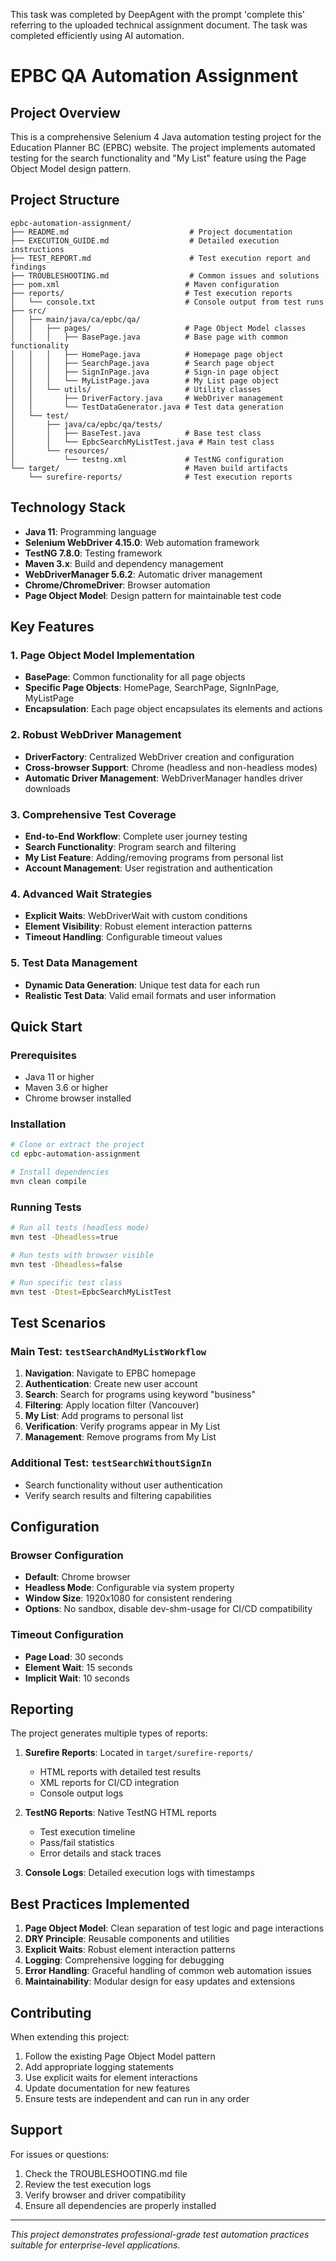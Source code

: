 This task was completed by DeepAgent with the prompt 'complete this' referring to the uploaded technical assignment document. The task was completed efficiently using AI automation.

# EPBC QA Automation Assignment

## Project Overview

This is a comprehensive Selenium 4 Java automation testing project for the Education Planner BC (EPBC) website. The project implements automated testing for the search functionality and "My List" feature using the Page Object Model design pattern.

## Project Structure

```
epbc-automation-assignment/
├── README.md                           # Project documentation
├── EXECUTION_GUIDE.md                  # Detailed execution instructions
├── TEST_REPORT.md                      # Test execution report and findings
├── TROUBLESHOOTING.md                  # Common issues and solutions
├── pom.xml                            # Maven configuration
├── reports/                           # Test execution reports
│   └── console.txt                    # Console output from test runs
├── src/
│   ├── main/java/ca/epbc/qa/
│   │   ├── pages/                     # Page Object Model classes
│   │   │   ├── BasePage.java          # Base page with common functionality
│   │   │   ├── HomePage.java          # Homepage page object
│   │   │   ├── SearchPage.java        # Search page object
│   │   │   ├── SignInPage.java        # Sign-in page object
│   │   │   └── MyListPage.java        # My List page object
│   │   └── utils/                     # Utility classes
│   │       ├── DriverFactory.java     # WebDriver management
│   │       └── TestDataGenerator.java # Test data generation
│   └── test/
│       ├── java/ca/epbc/qa/tests/
│       │   ├── BaseTest.java          # Base test class
│       │   └── EpbcSearchMyListTest.java # Main test class
│       └── resources/
│           └── testng.xml             # TestNG configuration
└── target/                            # Maven build artifacts
    └── surefire-reports/              # Test execution reports
```

## Technology Stack

- **Java 11**: Programming language
- **Selenium WebDriver 4.15.0**: Web automation framework
- **TestNG 7.8.0**: Testing framework
- **Maven 3.x**: Build and dependency management
- **WebDriverManager 5.6.2**: Automatic driver management
- **Chrome/ChromeDriver**: Browser automation
- **Page Object Model**: Design pattern for maintainable test code

## Key Features

### 1. Page Object Model Implementation
- **BasePage**: Common functionality for all page objects
- **Specific Page Objects**: HomePage, SearchPage, SignInPage, MyListPage
- **Encapsulation**: Each page object encapsulates its elements and actions

### 2. Robust WebDriver Management
- **DriverFactory**: Centralized WebDriver creation and configuration
- **Cross-browser Support**: Chrome (headless and non-headless modes)
- **Automatic Driver Management**: WebDriverManager handles driver downloads

### 3. Comprehensive Test Coverage
- **End-to-End Workflow**: Complete user journey testing
- **Search Functionality**: Program search and filtering
- **My List Feature**: Adding/removing programs from personal list
- **Account Management**: User registration and authentication

### 4. Advanced Wait Strategies
- **Explicit Waits**: WebDriverWait with custom conditions
- **Element Visibility**: Robust element interaction patterns
- **Timeout Handling**: Configurable timeout values

### 5. Test Data Management
- **Dynamic Data Generation**: Unique test data for each run
- **Realistic Test Data**: Valid email formats and user information

## Quick Start

### Prerequisites
- Java 11 or higher
- Maven 3.6 or higher
- Chrome browser installed

### Installation
```bash
# Clone or extract the project
cd epbc-automation-assignment

# Install dependencies
mvn clean compile
```

### Running Tests
```bash
# Run all tests (headless mode)
mvn test -Dheadless=true

# Run tests with browser visible
mvn test -Dheadless=false

# Run specific test class
mvn test -Dtest=EpbcSearchMyListTest
```

## Test Scenarios

### Main Test: `testSearchAndMyListWorkflow`
1. **Navigation**: Navigate to EPBC homepage
2. **Authentication**: Create new user account
3. **Search**: Search for programs using keyword "business"
4. **Filtering**: Apply location filter (Vancouver)
5. **My List**: Add programs to personal list
6. **Verification**: Verify programs appear in My List
7. **Management**: Remove programs from My List

### Additional Test: `testSearchWithoutSignIn`
- Search functionality without user authentication
- Verify search results and filtering capabilities

## Configuration

### Browser Configuration
- **Default**: Chrome browser
- **Headless Mode**: Configurable via system property
- **Window Size**: 1920x1080 for consistent rendering
- **Options**: No sandbox, disable dev-shm-usage for CI/CD compatibility

### Timeout Configuration
- **Page Load**: 30 seconds
- **Element Wait**: 15 seconds
- **Implicit Wait**: 10 seconds

## Reporting

The project generates multiple types of reports:

1. **Surefire Reports**: Located in `target/surefire-reports/`
   - HTML reports with detailed test results
   - XML reports for CI/CD integration
   - Console output logs

2. **TestNG Reports**: Native TestNG HTML reports
   - Test execution timeline
   - Pass/fail statistics
   - Error details and stack traces

3. **Console Logs**: Detailed execution logs with timestamps

## Best Practices Implemented

1. **Page Object Model**: Clean separation of test logic and page interactions
2. **DRY Principle**: Reusable components and utilities
3. **Explicit Waits**: Robust element interaction patterns
4. **Logging**: Comprehensive logging for debugging
5. **Error Handling**: Graceful handling of common web automation issues
6. **Maintainability**: Modular design for easy updates and extensions

## Contributing

When extending this project:

1. Follow the existing Page Object Model pattern
2. Add appropriate logging statements
3. Use explicit waits for element interactions
4. Update documentation for new features
5. Ensure tests are independent and can run in any order

## Support

For issues or questions:
1. Check the TROUBLESHOOTING.md file
2. Review the test execution logs
3. Verify browser and driver compatibility
4. Ensure all dependencies are properly installed

---

*This project demonstrates professional-grade test automation practices suitable for enterprise-level applications.*
